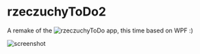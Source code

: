 # rzeczuchyToDo2
A remake of the ![rzeczuchyToDo app](https://github.com/rzeczuchy/rzeczuchyToDo), this time based on WPF :)

![screenshot](https://user-images.githubusercontent.com/57368722/71203730-da3f9a80-229e-11ea-9610-83090d233ec1.png)
